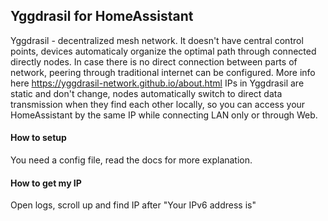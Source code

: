 ## Yggdrasil for HomeAssistant

Yggdrasil - decentralized mesh network. It doesn't have central control points, devices automaticaly organize the optimal path through connected directly nodes. In case there is no direct connection between parts of network, peering through traditional internet can be configured. More info here https://yggdrasil-network.github.io/about.html IPs in Yggdrasil are static and don't change, nodes automatically switch to direct data transmission when they find each other locally, so you can access your HomeAssistant by the same IP while connecting LAN only or through Web. 

#### How to setup

You need a config file, read the docs for more explanation.

#### How to get my IP

Open logs, scroll up and find IP after "Your IPv6 address is"
